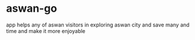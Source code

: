 # aswan-go
app helps any of aswan visitors in exploring aswan city and save many and time and make it more enjoyable 
